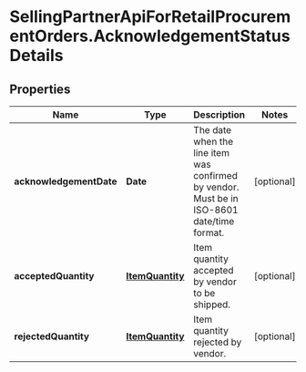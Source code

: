 # SellingPartnerApiForRetailProcurementOrders.AcknowledgementStatusDetails

## Properties
Name | Type | Description | Notes
------------ | ------------- | ------------- | -------------
**acknowledgementDate** | **Date** | The date when the line item was confirmed by vendor. Must be in ISO-8601 date/time format. | [optional] 
**acceptedQuantity** | [**ItemQuantity**](ItemQuantity.md) | Item quantity accepted by vendor to be shipped. | [optional] 
**rejectedQuantity** | [**ItemQuantity**](ItemQuantity.md) | Item quantity rejected by vendor. | [optional] 


